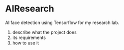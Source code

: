 # AIResearch
AI face detection using Tensorflow for my research lab.

1. describe what the project does
2. its requirements
3. how to use it


